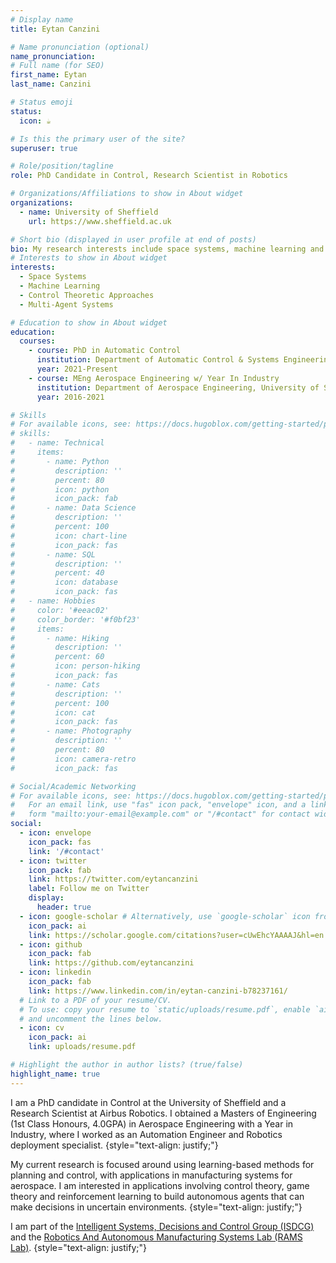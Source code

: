 ```yaml
---
# Display name
title: Eytan Canzini

# Name pronunciation (optional)
name_pronunciation: 
# Full name (for SEO)
first_name: Eytan
last_name: Canzini

# Status emoji
status:
  icon: ☕️

# Is this the primary user of the site?
superuser: true

# Role/position/tagline
role: PhD Candidate in Control, Research Scientist in Robotics

# Organizations/Affiliations to show in About widget
organizations:
  - name: University of Sheffield
    url: https://www.sheffield.ac.uk

# Short bio (displayed in user profile at end of posts)
bio: My research interests include space systems, machine learning and multi-agent control
# Interests to show in About widget
interests:
  - Space Systems
  - Machine Learning
  - Control Theoretic Approaches
  - Multi-Agent Systems

# Education to show in About widget
education:
  courses:
    - course: PhD in Automatic Control
      institution: Department of Automatic Control & Systems Engineering, University of Sheffield
      year: 2021-Present
    - course: MEng Aerospace Engineering w/ Year In Industry
      institution: Department of Aerospace Engineering, University of Sheffield
      year: 2016-2021

# Skills
# For available icons, see: https://docs.hugoblox.com/getting-started/page-builder/#icons
# skills:
#   - name: Technical
#     items:
#       - name: Python
#         description: ''
#         percent: 80
#         icon: python
#         icon_pack: fab
#       - name: Data Science
#         description: ''
#         percent: 100
#         icon: chart-line
#         icon_pack: fas
#       - name: SQL
#         description: ''
#         percent: 40
#         icon: database
#         icon_pack: fas
#   - name: Hobbies
#     color: '#eeac02'
#     color_border: '#f0bf23'
#     items:
#       - name: Hiking
#         description: ''
#         percent: 60
#         icon: person-hiking
#         icon_pack: fas
#       - name: Cats
#         description: ''
#         percent: 100
#         icon: cat
#         icon_pack: fas
#       - name: Photography
#         description: ''
#         percent: 80
#         icon: camera-retro
#         icon_pack: fas

# Social/Academic Networking
# For available icons, see: https://docs.hugoblox.com/getting-started/page-builder/#icons
#   For an email link, use "fas" icon pack, "envelope" icon, and a link in the
#   form "mailto:your-email@example.com" or "/#contact" for contact widget.
social:
  - icon: envelope
    icon_pack: fas
    link: '/#contact'
  - icon: twitter
    icon_pack: fab
    link: https://twitter.com/eytancanzini
    label: Follow me on Twitter
    display:
      header: true
  - icon: google-scholar # Alternatively, use `google-scholar` icon from `ai` icon pack
    icon_pack: ai
    link: https://scholar.google.com/citations?user=cUwEhcYAAAAJ&hl=en
  - icon: github
    icon_pack: fab
    link: https://github.com/eytancanzini
  - icon: linkedin
    icon_pack: fab
    link: https://www.linkedin.com/in/eytan-canzini-b78237161/
  # Link to a PDF of your resume/CV.
  # To use: copy your resume to `static/uploads/resume.pdf`, enable `ai` icons in `params.yaml`,
  # and uncomment the lines below.
  - icon: cv
    icon_pack: ai
    link: uploads/resume.pdf

# Highlight the author in author lists? (true/false)
highlight_name: true
---
```


I am a PhD candidate in Control at the University of Sheffield and a Research Scientist at Airbus Robotics. I obtained a Masters of Engineering (1st Class Honours, 4.0GPA) in Aerospace Engineering with a Year in Industry, where I worked as an Automation Engineer and Robotics deployment specialist. 
{style="text-align: justify;"}

My current research is focused around using learning-based methods for planning and control, with applications in manufacturing systems for aerospace. I am interested in applications involving control theory, game theory and reinforcement learning to build autonomous agents that can make decisions in uncertain environments. 
{style="text-align: justify;"}

I am part of the [Intelligent Systems, Decisions and Control Group (ISDCG)](https://www.sheffield.ac.uk/acse/research/groups/isdc-group) and the [Robotics And Autonomous Manufacturing Systems Lab (RAMS Lab)](https://github.com/rams-lab-sheffield).
{style="text-align: justify;"}
